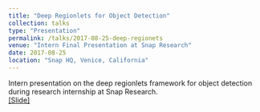 ```yaml
---
title: "Deep Regionlets for Object Detection"
collection: talks
type: "Presentation"
permalink: /talks/2017-08-25-deep-regionets
venue: "Intern Final Presentation at Snap Research"
date: 2017-08-25
location: "Snap HQ, Venice, California"
---
```


Intern presentation on the deep regionlets framework for object detection during research internship at Snap Research.<br>
[[Slide]]()